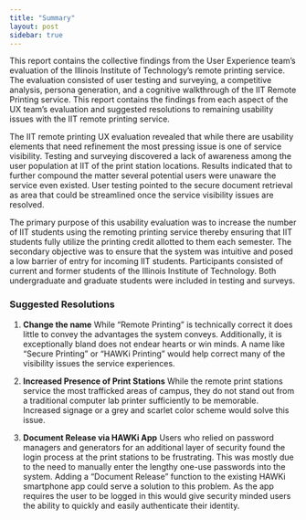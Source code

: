 ```yaml
---
title: "Summary"
layout: post
sidebar: true
---
```


This report contains the collective findings from the User Experience team’s evaluation of the Illinois Institute of Technology’s remote printing service.  The evaluation consisted of user testing and surveying, a competitive analysis, persona generation, and a cognitive walkthrough of the IIT Remote Printing service.  This report contains the findings from each aspect of the UX team’s evaluation and suggested resolutions to remaining usability issues with the IIT remote printing service. 

The IIT remote printing UX evaluation revealed that while there are usability elements that need refinement the most pressing issue is one of service visibility.  Testing and surveying discovered a lack of awareness among the user population at IIT of the print station locations. Results indicated that to further compound the matter several potential users were unaware the service even existed. User testing pointed to the secure document retrieval as area that could be streamlined once the service visibility issues are resolved.

The primary purpose of this usability evaluation was to increase the number of IIT students using the remoting printing service thereby ensuring that IIT students fully utilize the printing credit allotted to them each semester. The secondary objective was to ensure that the system was intuitive and posed a low barrier of entry for incoming IIT students. Participants consisted of current and former students of the Illinois Institute of Technology. Both undergraduate and graduate students were included in testing and surveys.


### Suggested Resolutions

1. **Change the name**
While “Remote Printing” is technically correct it does little to convey the advantages the system conveys. Additionally, it is exceptionally bland does not endear hearts or win minds. A name like “Secure Printing” or “HAWKi Printing” would help correct many of the visibility issues the service experiences.

2. **Increased Presence of Print Stations**
While the remote print stations service the most trafficked areas of campus, they do not stand out from a traditional computer lab printer sufficiently to be memorable.  Increased signage or a grey and scarlet color scheme would solve this issue.

3. **Document Release via HAWKi App**
Users who relied on password managers and generators for an additional layer of security found the login process at the print stations to be frustrating. This was mostly due to the need to manually enter the lengthy one-use passwords into the system. Adding a “Document Release” function to the existing HAWKi smartphone app could serve a solution to this problem. As the app requires the user to be logged in this would give security minded users the ability to quickly and easily authenticate their identity.  
